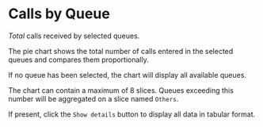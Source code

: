 # Calls by Queue

*Total* calls received by selected queues.

The pie chart shows the total number of calls entered in the selected queues
and compares them proportionally.

If no queue has been selected, the chart will display all available queues.

The chart can contain a maximum of 8 slices. Queues exceeding this number will be 
aggregated on a slice named `Others`.

If present, click the `Show details` button to display all data in tabular format.
